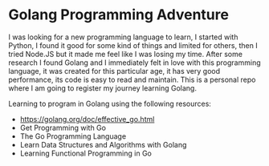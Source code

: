 # Golang Programming Adventure

I was looking for a new programming language to learn, I started with Python, I found it good for some kind of things and limited for others, then I tried Node.JS but it made me feel like I was losing my time. After some research I found Golang and I immediately felt in love with this programming language, it was created for this particular age, it has very good performance, its code is easy to read and maintain. This is a personal repo where I am going to register my journey learning Golang.

Learning to program in Golang using the following resources:

- https://golang.org/doc/effective_go.html
- Get Programming with Go
- The Go Programming Language
- Learn Data Structures and Algorithms with Golang
- Learning Functional Programming in Go
